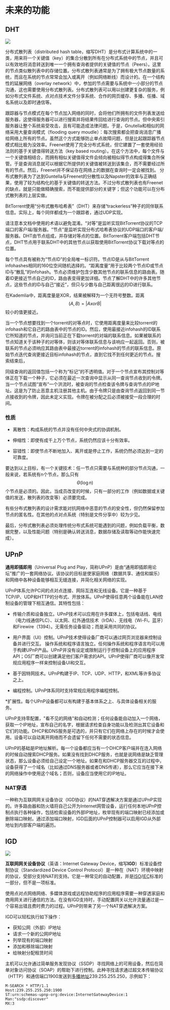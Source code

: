 # 未来的功能

## DHT

![](https://upload.wikimedia.org/wikipedia/commons/thumb/9/98/DHT_en.svg/800px-DHT_en.svg.png)

分布式散列表（distributed hash table，缩写DHT）是分布式计算系统中的一类，用来将一个关键值（key）的集合分散到所有在分布式系统中的节点，并且可以有效地将消息转送到唯一一个拥有查询者提供的关键值的节点（Peers）。这里的节点类似散列表中的存储位置。分布式散列表通常是为了拥有极大节点数量的系统，而且在系统的节点常常会加入或离开（例如网络断线）而设计的。在一个结构性的延展网络（overlay network）中，参加的节点需要与系统中一小部分的节点沟通，这也需要使用分布式散列表。分布式散列表可以用以创建更复杂的服务，例如分布式文件系统、点对点技术文件分享系统、合作的网页缓存、多播、任播、域名系统以及即时通信等。

跟踪器与节点模式在每个节点加入网络的同时，会将他们所拥有的文件列表发送给服务器，这使得服务器可以进行搜索并将结果传回给进行查询的节点。但中央索引服务器让整个系统易受攻击，且有可能造成法律问题。于是，Gnutella和相似的网络采用大量查询模式（flooding query moudle）：每次搜索都会把查询消息广播给网络上所有的节点。虽然这个方式能够防止单点故障问题，但是比起跟踪器节点模式相比极为没效率。Freenet使用了完全分布式系统，但它建置了一套使用经验法则的基于关键值得转送方法（key based routing）。在这个方法中，每个文件与一个关键值相结合，而拥有相似关键值得文件会倾向被相似得节点构成得集合所保管。于是查询消息就可以根据它所提供的关键值被转送到该集合，而不需要经过所有的节点。然后，Freenet并不保证存在网络上的数据在查询时一定会被找到。
分布式散列表为了达到Guntella与Freenet的分散性以及Napster的效率与正确结果，使用了较为结构化的基于关键值的转送方法。不过分布式散列表也有Freenet的缺点，就是只能做精确搜索，而不能提供部分的关键字；但这个功能可以在分布式散列表的上层实做。

BitTorrent使用“分布式散布哈希表”（DHT）来存储“trackerless”种子的同伴联系信息。实际上，每个同伴都成为一个跟踪者，通过UDP实现。

请注意本文档中使用的术语以避免混淆。“对等”是监听实现BitTorrent协议的TCP端口的客户端/服务器。“节点”是监听实现分布式哈希表协议的UDP端口的客户端/服务器。DHT由节点组成，并存储对等点的位置。BitTorrent客户端包括DHT节点，DHT节点用于联系DHT中的其他节点以获取使用BitTorrent协议下载对等点的位置。

每个节点具有被称为“节点ID”的全局唯一标识符。节点ID是从与BitTorrent infohashes相同的160位空间随机选择的。“距离度量”用于比较两个节点ID或节点ID与“散乱”的infohash。节点必须维护包含少数其他节点的联系信息的路由表。随着ID更接近节点自己的ID，路由表变得更加详细。节点了解DHT中的许多其他节点，这些节点的ID与自己“接近”，但只与少数与自己距离很远的ID进行联系。

在Kademlia中，距离度量是XOR，结果被解释为一个无符号整数。距离$$ (A,B) = |A xor B | $$较小的值更接近。

当一个节点想要找到一个torrent的对等点时，它使用距离度量来比较torrent的infohash和它自己的路由表中的节点的ID。然后，使用最接近infohash的ID联系它所知道的节点，并询问当前正在下载torrent的对端的联系信息。如果被联系的节点知道关于该种子的对等体，则该对等体联系信息与该响应一起返回。否则，被联系的节点必须响应其路由表中最接近torrent的infohash的节点的联系信息。原始节点迭代查询更接近目标infohash的节点，直到它找不到任何更近的节点。搜索结束后，

同级查询的返回值包括一个称为“标记”的不透明值。对于一个节点宣布其控制对等体正在下载一个种子，它必须在最近一次查询中显示从同一查询节点收到的令牌。当一个节点试图“宣布”一个洪流时，被查询的节点检查该令牌与查询节点的IP地址。这是为了防止恶意主机注册其他主机。由于令牌只是由查询节点返回到同一节点接收到的令牌，因此未定义实现。令牌在被分配之后必须被接受一段合理的时间。

### 性质

*   离散性：构成系统的节点并没有任何中央式的协调机制。

*   伸缩性：即使有成千上万个节点，系统仍然应该十分有效率。

*   容错性：即使节点不断地加入、离开或是停止工作，系统仍然必须达到一定的可靠度。

要达到以上目标，有一个关键技术：任一节点只需要与系统种的部分节点沟通，一般来说，若系统有n个节点，那么只有$${\displaystyle \Theta (\log n)} $$ 个节点是必须的。因此，当成员改变的时候，只有一部分的工作（例如数据或关键值的发送，散列表的改变等）必须要完成。

有些分布式散列表的设计需求能对抗网络中恶意的节点的安全性，但仍然保留参加节点的匿名性。在其他的点对点系统（特别是文件分享中）较为少见。

最后，分布式散列表必须处理传统分布式系统可能遇到的问题，例如负载平衡，数据完整，以及性能问题（特别是确认转送消息，数据存储及读取等动作能快速完成）。



## UPnP

**通用即插即用**（Universal Plug and Play，简称UPnP）是由“通用即插即用论坛”推广的一套网络协议。该协议的目标是使家庭网络（数据共享、通信和娱乐）和网络中各种设备能够相互无缝连接，并简化相关网络的实现。

UPnP体系允许PC间的点对点连接、网际互连和无线设备。它是一种基于TCP/IP、UDP和HTTP的分布式、开放体系。UPnP使得任意两个设备能在LAN控制设备的管理下相互通信。其特性包括：

* 传输介质和设备独立。UPnP技术可以应用在许多媒体上，包括电话线、电线（电力线通信PLC）、以太网、红外通信技术（IrDA）、无线电（Wi-Fi，蓝牙）和Firewire（1394）。无需任务设备驱动；而是采用共同的协议。

* 用户界面（UI）控制。UPnP技术使得设备厂商可以通过网页浏览器来控制设备并进行交互。
  操作系统和程序语言独立。任何操作系统和程序语言均可以用于构建UPnP产品。UPnP并没有设定或限制运行于控制设备上的应用程序API；OS厂商可以创建满足他们客户需求的API。UPnP使得厂商可以像开发常规应用程序一样来控制设备UI和交互。

* 基于因特网技术。UPnP构建于IP、TCP、UDP、HTTP，和XML等许多协议之上。

* 编程控制。UPnP体系同时支持常规应用程序编程控制。

*扩展性。每个UPnP设备都可以有构建于基本体系之上、与具体设备相关的服务。

UPnP支持零配置，"看不见的网络"和自动检测；任何设备能自动加入一个网络，获取一个IP地址，宣布自己的名字，根据请求检查自身功能以及检测出其它设备和它们的功能。DHCP和DNS服务是可选的，并只有它们在网络上存在的时候才会使用。设备可以自动离开网络而不会遗留下任何不需要的状态信息。

UPnP的基础是IP地址解析。每一个设备都应当有一个DHCP客户端并在连入网络的时候自动搜索DHCP服务。如果没有找到DHCP服务，也就是说网络是缺乏管理状态，那么设备必须给自己设定一个地址。如果在和DHCP服务器交互的过程中，设备获得了一个域名（比如通过DNS服务器或者DNS传递），那么它应当在接下来的网络操作中使用这个域名；否则，设备应当使用它的IP地址。

### NAT穿透
一种称为互联网网关设备协议（IGD协议）的NAT穿透解决方案是通过UPnP实现的。许多路由器和防火墙将自己公开为Internet网管设备，运行任何本地UPnP控制点执行各种操作，包括检索设备的外部IP地址，枚举现有的端口映射已经添加或删除端口映射。通过添加端口映射，IGD后面的UPnP控制器可以启用IGD从外部地址到内部客户端的遍历。

## IGD

![](https://upload.wikimedia.org/wikipedia/commons/3/36/UPnP_discovery_phase.jpg)

**互联网网关设备协议**（英语：Internet Gateway Device，缩写**IGD**）标准设备控制协议（Standardized Device Control Protocol）是一种在（NAT）环境中映射的协议，受部分支持NAT的支持。它是一种常见的自动配置，并是[ISO](https://zh.wikipedia.org/wiki/%E5%9C%8B%E9%9A%9B%E6%A8%99%E6%BA%96%E5%8C%96%E7%B5%84%E7%B9%94)/[IEC](https://zh.wikipedia.org/wiki/%E5%9B%BD%E9%99%85%E7%94%B5%E5%B7%A5%E5%A7%94%E5%91%98%E4%BC%9A)标准的一部分，但不是一项标准。

使用点对点网络网络、多媒体游戏或远程协助程序的应用程序需要一种穿透家庭和商用网关进行通信的方法。在没有IGD支持时，手动配置网关以允许流量通过是一个容易出错且费时费力的过程。UPnP则带来了另一个NAT穿透解决方案。

IGD可以轻松执行如下操作：

-   获知公网（外部）IP地址
-   请求一个新的公网IP地址
-   列举现有的端口映射
-   添加和移除端口映射
-   给映射分配租赁时间

主机可以允许通过简单服务发现协议（SSDP）寻找网络上的可用设备，然后在简单对象访问协议（SOAP）的帮助下进行控制。此种寻找请求通过超文本传输协议（HTTP）和通信端口1900发送到[多播地址](https://zh.wikipedia.org/w/index.php?title=%E5%A4%9A%E6%92%AD%E5%9C%B0%E5%9D%80&action=edit&redlink=1)239.255.255.250，示例如下：

```
M-SEARCH * HTTP/1.1
Host:239.255.255.250:1900
ST:urn:schemas-upnp-org:device:InternetGatewayDevice:1
Man:"ssdp:discover"
MX:3
```

